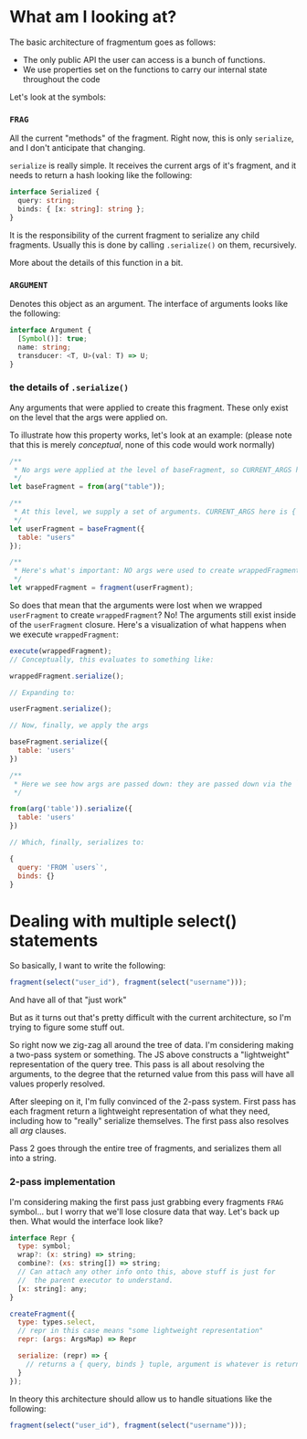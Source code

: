 # What am I looking at?

The basic architecture of fragmentum goes as follows:

- The only public API the user can access is a bunch of functions.
- We use properties set on the functions to carry our internal state throughout the code

Let's look at the symbols:

### `FRAG`

All the current "methods" of the fragment. Right now, this is only `serialize`, and I don't anticipate that changing.

`serialize` is really simple. It receives the current args of it's fragment, and it needs to return a hash looking like the following:

```ts
interface Serialized {
  query: string;
  binds: { [x: string]: string };
}
```

It is the responsibility of the current fragment to serialize any child fragments. Usually this is done by calling `.serialize()` on them, recursively.

More about the details of this function in a bit.

### `ARGUMENT`

Denotes this object as an argument. The interface of arguments looks like the following:

```ts
interface Argument {
  [Symbol()]: true;
  name: string;
  transducer: <T, U>(val: T) => U;
}
```

### the details of `.serialize()`

Any arguments that were applied to create this fragment. These only exist on the level that the args were applied on.

To illustrate how this property works, let's look at an example: (please note that this is merely _conceptual_, none of this code would work normally)

```js
/**
 * No args were applied at the level of baseFragment, so CURRENT_ARGS here is {}
 */
let baseFragment = from(arg("table"));

/**
 * At this level, we supply a set of arguments. CURRENT_ARGS here is { table: 'users' };
 */
let userFragment = baseFragment({
  table: "users"
});

/**
 * Here's what's important: NO args were used to create wrappedFragment, so CURRENT_ARGS here goes back to {};
 */
let wrappedFragment = fragment(userFragment);
```

So does that mean that the arguments were lost when we wrapped `userFragment` to create `wrappedFragment`? No!
The arguments still exist inside of the `userFragment` closure. Here's a visualization of what happens when we execute
`wrappedFragment`:

```js
execute(wrappedFragment);
// Conceptually, this evaluates to something like:

wrappedFragment.serialize();

// Expanding to:

userFragment.serialize();

// Now, finally, we apply the args

baseFragment.serialize({
  table: 'users'
})

/**
 * Here we see how args are passed down: they are passed down via the `serialize` methods.
 */

from(arg('table')).serialize({
  table: 'users'
})

// Which, finally, serializes to:

{
  query: 'FROM `users`',
  binds: {}
}
```

# Dealing with multiple select() statements

So basically, I want to write the following:

```js
fragment(select("user_id"), fragment(select("username")));
```

And have all of that "just work"

But as it turns out that's pretty difficult with the current architecture, so I'm trying to figure some stuff out.

So right now we zig-zag all around the tree of data. I'm considering making a two-pass system or something. The JS above
constructs a "lightweight" representation of the query tree. This pass is all about resolving the arguments, to the degree that
the returned value from this pass will have all values properly resolved.

After sleeping on it, I'm fully convinced of the 2-pass system. First pass has each fragment return a lightweight representation of
what they need, including how to "really" serialize themselves. The first pass also resolves all _arg_ clauses.

Pass 2 goes through the entire tree of fragments, and serializes them all into a string.

### 2-pass implementation

I'm considering making the first pass just grabbing every fragments `FRAG` symbol... but I worry that we'll lose closure data that
way. Let's back up then. What would the interface look like?

```js
interface Repr {
  type: symbol;
  wrap?: (x: string) => string;
  combine?: (xs: string[]) => string;
  // Can attach any other info onto this, above stuff is just for
  //  the parent executor to understand.
  [x: string]: any;
}

createFragment({
  type: types.select,
  // repr in this case means "some lightweight representation"
  repr: (args: ArgsMap) => Repr

  serialize: (repr) => {
    // returns a { query, binds } tuple, argument is whatever is returned from resolve()
  }
});
```

In theory this architecture should allow us to handle situations like the following:

```js
fragment(select("user_id"), fragment(select("username")));
```
